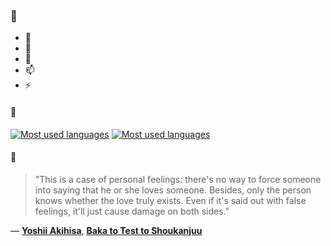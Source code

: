 ### 👋

- 🔭
- 🌱
- 💬
- 📫
- ⚡

#### 🧏

[![Most used languages](https://github-readme-stats-aynah.vercel.app/api/top-langs/?username=aynh&theme=solarized-dark&langs_count=6&layout=compact&hide_title=true)](https://github.com/anuraghazra/github-readme-stats#gh-dark-mode-only)
[![Most used languages](https://github-readme-stats-aynah.vercel.app/api/top-langs/?username=aynh&theme=solarized-light&langs_count=6&layout=compact&hide_title=true)](https://github.com/anuraghazra/github-readme-stats#gh-light-mode-only)

#### 💬

> "This is a case of personal feelings: there's no way to force someone into saying that he or she loves someone. Besides, only the person knows whether the love truly exists. Even if it's said out with false feelings, it'll just cause damage on both sides."

&mdash; [**Yoshii Akihisa**](https://myanimelist.net/character.php?q=Yoshii%20Akihisa&cat=character), [**Baka to Test to Shoukanjuu**](https://myanimelist.net/search/all?q=Baka%20to%20Test%20to%20Shoukanjuu&cat=all)
